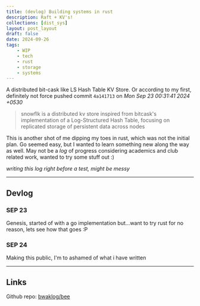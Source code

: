 ```yaml
---
title: (devlog) Building systems in rust
description: Raft + KV's!
collections: [dist_sys]
layout: post_layout
draft: false
date: 2024-09-26
tags:
    - WIP
    - tech
    - rust
    - storage
    - systems
---
```


A distributed bit-cask like LS Hash Table KV Store. Or according to my first, definitely not force pushed commit `4a141713` on _Mon Sep 23 00:31:41 2024 +0530_

> snowflk is a distributed kv store inspired from bitcask's implementation of a Log-Structured Hash Table, focusing on replicated storage of persistent data across nodes

This is another shot of me dipping my toes in rust, which was not the initial plan. Go seemed easy, but I wanted to learn something new along the way as well. May not be a _log_ of progress considering academics and club related work, wanted to try some stuff out :)

_writing this log right before a test, might be messy_

---

## Devlog

### SEP 23

Genesis, started of with a go implementation but...want to try rust for no reason, lets see how that goes :P

### SEP 24

Making this public, I'm to ashamed of what i have written

---

## Links

Github repo: [bwaklog/bee](https://github.com/bwaklog/bee)